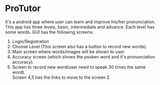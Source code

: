 # ProTutor
 It's a android app where user can learn and improve his/her prononciation.  This app has three levels, basic, intermediate and advance. Each level has some words. 
 GUI has the following screens:  
 1. Login/Registration  
 2. Choose Level (This screen also has a button to record new words).  
 3. Main screen where words/images will be shown to user. 
 4. Accuracy screen (which shows the psoken word and it's pronunciation accuracy). 
 5. Screen to record new word(user need to speak 30 times the same word).  
 Screen 4,5 has the links to move to the screen 2.
